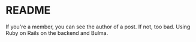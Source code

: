 # README

If you're a member, you can see the author of a post. If not, too bad. Using Ruby on Rails on the backend and Bulma. 
